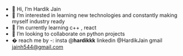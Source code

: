 - 👋 Hi, I’m Hardik Jain
- 👀 I’m interested in learning new technologies and constantly making myself industry ready
- 🌱 I’m currently learning c++ , react
- 💞️ I’m looking to collaborate on python projects
- � reach me by -:
      insta @__hardikkk__
      linkedin @HardikJain
      gmail jainh544@gmail.com
<!---
h4rdikjain/h4rdikjain is a ✨ special ✨ repository because its `README.md` (this file) appears on your GitHub profile.
You can click the Preview link to take a look at your changes.
--->

